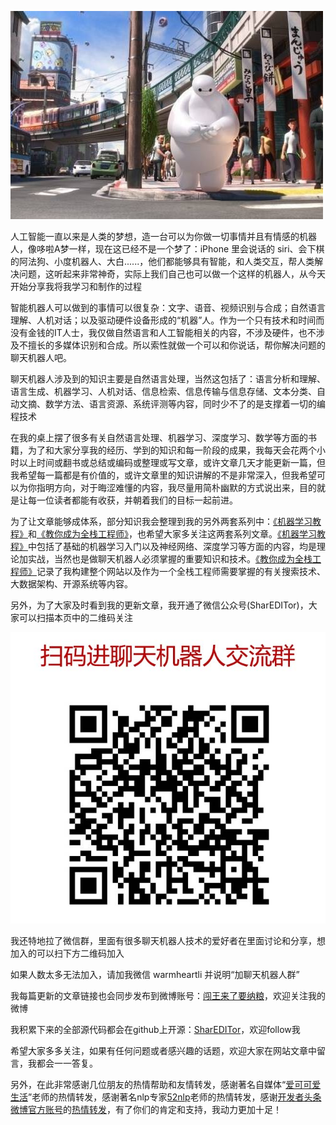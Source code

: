 ![](dabai.jpeg)

人工智能一直以来是人类的梦想，造一台可以为你做一切事情并且有情感的机器人，像哆啦A梦一样，现在这已经不是一个梦了：iPhone 里会说话的 siri、会下棋的阿法狗、小度机器人、大白......，他们都能够具有智能，和人类交互，帮人类解决问题，这听起来非常神奇，实际上我们自己也可以做一个这样的机器人，从今天开始分享我将我学习和制作的过程 

智能机器人可以做到的事情可以很复杂：文字、语音、视频识别与合成；自然语言理解、人机对话；以及驱动硬件设备形成的“机器”人。作为一个只有技术和时间而没有金钱的IT人士，我仅做自然语言和人工智能相关的内容，不涉及硬件，也不涉及不擅长的多媒体识别和合成。所以索性就做一个可以和你说话，帮你解决问题的聊天机器人吧。

聊天机器人涉及到的知识主要是自然语言处理，当然这包括了：语言分析和理解、语言生成、机器学习、人机对话、信息检索、信息传输与信息存储、文本分类、自动文摘、数学方法、语言资源、系统评测等内容，同时少不了的是支撑着一切的编程技术

在我的桌上摆了很多有关自然语言处理、机器学习、深度学习、数学等方面的书籍，为了和大家分享我的经历、学到的知识和每一阶段的成果，我每天会花两个小时以上时间或翻书或总结或编码或整理或写文章，或许文章几天才能更新一篇，但我希望每一篇都是有价值的，或许文章里的知识讲解的不是非常深入，但我希望可以为你指明方向，对于晦涩难懂的内容，我尽量用简朴幽默的方式说出来，目的就是让每一位读者都能有收获，并朝着我们的目标一起前进。

为了让文章能够成体系，部分知识我会整理到我的另外两套系列中：[《机器学习教程》](http://www.shareditor.com/bloglistbytag/?tagname=%E6%9C%BA%E5%99%A8%E5%AD%A6%E4%B9%A0%E6%95%99%E7%A8%8B)和[《教你成为全栈工程师》](http://www.shareditor.com/bloglistbytag/?tagname=%E6%95%99%E4%BD%A0%E6%88%90%E4%B8%BA%E5%85%A8%E6%A0%88%E5%B7%A5%E7%A8%8B%E5%B8%88%28Full+Stack+Developer%29)，也希望大家多关注这两套系列文章。[《机器学习教程》](《机器学习教程》)中包括了基础的机器学习入门以及神经网络、深度学习等方面的内容，均是理论加实战，当然也是做聊天机器人必须掌握的重要知识和技术。[《教你成为全栈工程师》](http://www.shareditor.com/bloglistbytag/?tagname=%E6%95%99%E4%BD%A0%E6%88%90%E4%B8%BA%E5%85%A8%E6%A0%88%E5%B7%A5%E7%A8%8B%E5%B8%88%28Full+Stack+Developer%29)记录了我构建整个网站以及作为一个全栈工程师需要掌握的有关搜索技术、大数据架构、开源系统等内容。

另外，为了大家及时看到我的更新文章，我开通了微信公众号(SharEDITor)，大家可以扫描本页中的二维码关注

![](qrcode.jpeg)


我还特地拉了微信群，里面有很多聊天机器人技术的爱好者在里面讨论和分享，想加入的可以扫下方二维码加入

如果人数太多无法加入，请加我微信 warmheartli 并说明“加聊天机器人群”

我每篇更新的文章链接也会同步发布到微博账号：[闯王来了要纳粮](http://weibo.com/chuangwanglaile)，欢迎关注我的微博

我积累下来的全部源代码都会在github上开源：[SharEDITor](https://github.com/warmheartli)，欢迎follow我

希望大家多多关注，如果有任何问题或者感兴趣的话题，欢迎大家在网站文章中留言，我都会一一答复。

另外，在此非常感谢几位朋友的热情帮助和友情转发，感谢著名自媒体“[爱可可爱生活](http://weibo.com/fly51fly)”老师的热情转发，感谢著名nlp专家[52nlp](http://weibo.com/52nlp)老师的热情转发，感谢[开发者头条微博官方账号](http://weibo.com/kaifazhetoutiao)的[热情转发](http://weibo.com/5191033181/DBVMwqzZz)，有了你们的肯定和支持，我动力更加十足！